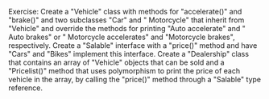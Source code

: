 Exercise: Create a "Vehicle" class with methods for "accelerate()" and "brake()" and two subclasses "Car" and "
Motorcycle" that inherit from "Vehicle" and override the methods for printing "Auto accelerate" and " Auto brakes" or "
Motorcycle accelerates" and "Motorcycle brakes", respectively. Create a "Salable" interface with a "price()" method and
have "Cars" and "Bikes" implement this interface. Create a "Dealership" class that contains an array of "Vehicle"
objects that can be sold and a "Pricelist()" method that uses polymorphism to print the price of each vehicle in the
array, by calling the "price()" method through a "Salable" type reference.